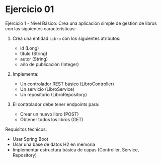 # Ejercicio 01
Ejercicio 1 - Nivel Básico:
Crea una aplicación simple de gestión de libros con las siguientes características:

1. Crea una entidad `Libro` con los siguientes atributos:
    - id (Long)
    - título (String)
    - autor (String)
    - año de publicación (Integer)

2. Implementa:
    - Un controlador REST básico (LibroController)
    - Un servicio (LibroService)
    - Un repositorio (LibroRepository)

3. El controlador debe tener endpoints para:
    - Crear un nuevo libro (POST)
    - Obtener todos los libros (GET)

Requisitos técnicos:
- Usar Spring Boot
- Usar una base de datos H2 en memoria
- Implementar estructura básica de capas (Controller, Service, Repository)


